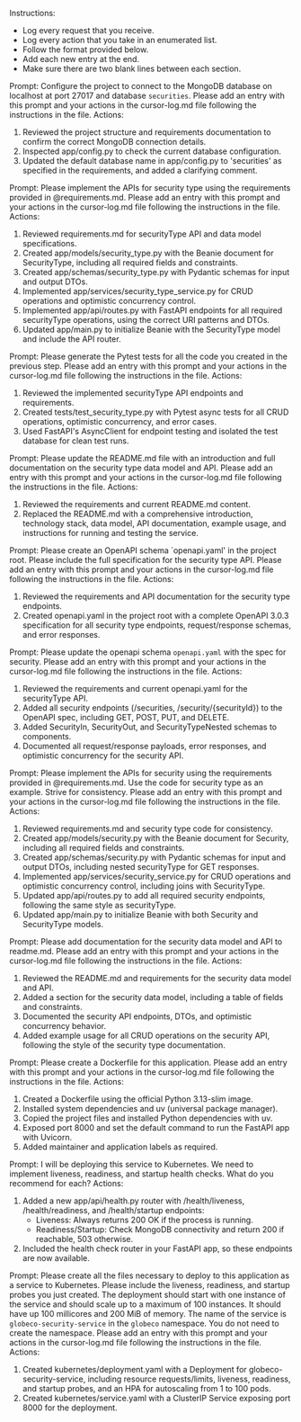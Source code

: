 Instructions:
- Log every request that you receive.
- Log every action that you take in an enumerated list.
- Follow the format provided below.  
- Add each new entry at the end.
- Make sure there are two blank lines between each section.


Prompt: Configure the project to connect to the MongoDB database on localhost at port 27017 and database `securities`. Please add an entry with this prompt and your actions in the cursor-log.md file following the instructions in the file.
Actions:
1. Reviewed the project structure and requirements documentation to confirm the correct MongoDB connection details.
2. Inspected app/config.py to check the current database configuration.
3. Updated the default database name in app/config.py to 'securities' as specified in the requirements, and added a clarifying comment.


Prompt: Please implement the APIs for security type using the requirements provided in @requirements.md. Please add an entry with this prompt and your actions in the cursor-log.md file following the instructions in the file.
Actions:
1. Reviewed requirements.md for securityType API and data model specifications.
2. Created app/models/security_type.py with the Beanie document for SecurityType, including all required fields and constraints.
3. Created app/schemas/security_type.py with Pydantic schemas for input and output DTOs.
4. Implemented app/services/security_type_service.py for CRUD operations and optimistic concurrency control.
5. Implemented app/api/routes.py with FastAPI endpoints for all required securityType operations, using the correct URI patterns and DTOs.
6. Updated app/main.py to initialize Beanie with the SecurityType model and include the API router.


Prompt: Please generate the Pytest tests for all the code you created in the previous step. Please add an entry with this prompt and your actions in the cursor-log.md file following the instructions in the file.
Actions:
1. Reviewed the implemented securityType API endpoints and requirements.
2. Created tests/test_security_type.py with Pytest async tests for all CRUD operations, optimistic concurrency, and error cases.
3. Used FastAPI's AsyncClient for endpoint testing and isolated the test database for clean test runs.


Prompt: Please update the README.md file with an introduction and full documentation on the security type data model and API. Please add an entry with this prompt and your actions in the cursor-log.md file following the instructions in the file.
Actions:
1. Reviewed the requirements and current README.md content.
2. Replaced the README.md with a comprehensive introduction, technology stack, data model, API documentation, example usage, and instructions for running and testing the service.


Prompt: Please create an OpenAPI schema `openapi.yaml' in the project root.  Please include the full specification for the security type API.  Please add an entry with this prompt and your actions in the cursor-log.md file following the instructions in the file.
Actions:
1. Reviewed the requirements and API documentation for the security type endpoints.
2. Created openapi.yaml in the project root with a complete OpenAPI 3.0.3 specification for all security type endpoints, request/response schemas, and error responses.


Prompt: Please update the openapi schema `openapi.yaml` with the spec for security.  Please add an entry with this prompt and your actions in the cursor-log.md file following the instructions in the file.
Actions:
1. Reviewed the requirements and current openapi.yaml for the securityType API.
2. Added all security endpoints (/securities, /security/{securityId}) to the OpenAPI spec, including GET, POST, PUT, and DELETE.
3. Added SecurityIn, SecurityOut, and SecurityTypeNested schemas to components.
4. Documented all request/response payloads, error responses, and optimistic concurrency for the security API.


Prompt: Please implement the APIs for security using the requirements provided in @requirements.md.  Use the code for security type as an example.  Strive for consistency.  Please add an entry with this prompt and your actions in the cursor-log.md file following the instructions in the file.
Actions:
1. Reviewed requirements.md and security type code for consistency.
2. Created app/models/security.py with the Beanie document for Security, including all required fields and constraints.
3. Created app/schemas/security.py with Pydantic schemas for input and output DTOs, including nested securityType for GET responses.
4. Implemented app/services/security_service.py for CRUD operations and optimistic concurrency control, including joins with SecurityType.
5. Updated app/api/routes.py to add all required security endpoints, following the same style as securityType.
6. Updated app/main.py to initialize Beanie with both Security and SecurityType models.


Prompt: Please add documentation for the security data model and API to readme.md.  Please add an entry with this prompt and your actions in the cursor-log.md file following the instructions in the file.
Actions:
1. Reviewed the README.md and requirements for the security data model and API.
2. Added a section for the security data model, including a table of fields and constraints.
3. Documented the security API endpoints, DTOs, and optimistic concurrency behavior.
4. Added example usage for all CRUD operations on the security API, following the style of the security type documentation.


Prompt: Please create a Dockerfile for this application.  Please add an entry with this prompt and your actions in the cursor-log.md file following the instructions in the file.
Actions:
1. Created a Dockerfile using the official Python 3.13-slim image.
2. Installed system dependencies and uv (universal package manager).
3. Copied the project files and installed Python dependencies with uv.
4. Exposed port 8000 and set the default command to run the FastAPI app with Uvicorn.
5. Added maintainer and application labels as required.


Prompt: I will be deploying this service to Kubernetes.  We need to implement liveness, readiness, and startup health checks.  What do you recommend for each?
Actions:
1. Added a new app/api/health.py router with /health/liveness, /health/readiness, and /health/startup   endpoints:
   - Liveness: Always returns 200 OK if the process is running.
   - Readiness/Startup: Check MongoDB connectivity and return 200 if reachable, 503 otherwise.
2. Included the health check router in your FastAPI app, so these endpoints are now available.


Prompt: Please create all the files necessary to deploy to this application as a service to Kubernetes.  Please include the liveness, readiness, and startup probes you just created.  The deployment should start with one instance of the service and should scale up to a maximum of 100 instances.  It should have up 100 millicores and 200 MiB of memory.  The name of the service is `globeco-security-service` in the `globeco` namespace.  You do not need to create the namespace. Please add an entry with this prompt and your actions in the cursor-log.md file following the instructions in the file.
Actions:
1. Created kubernetes/deployment.yaml with a Deployment for globeco-security-service, including resource requests/limits, liveness, readiness, and startup probes, and an HPA for autoscaling from 1 to 100 pods.
2. Created kubernetes/service.yaml with a ClusterIP Service exposing port 8000 for the deployment.


